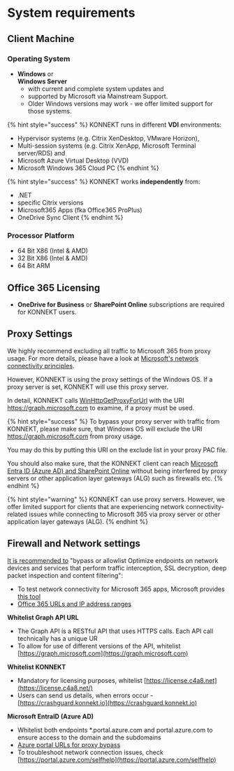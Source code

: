 # System requirements

## Client Machine

### Operating System

* **Windows** or \
  **Windows Server**
  * with current and complete system updates and
  * supported by Microsoft via Mainstream Support.
  * Older Windows versions may work - we offer limited support for those systems.

{% hint style="success" %}
KONNEKT runs in different **VDI** environments:

* Hypervisor systems (e.g. Citrix XenDesktop, VMware Horizon),
* Multi-session systems (e.g. Citrix XenApp, Microsoft Terminal server/RDS) and
* Microsoft Azure Virtual Desktop (VVD)
* Microsoft Windows 365 Cloud PC
{% endhint %}

{% hint style="success" %}
KONNEKT works **independently** from:

* .NET
* specific Citrix versions
* Microsoft365 Apps (fka Office365 ProPlus)
* OneDrive Sync Client
{% endhint %}

### Processor Platform

* 64 Bit X86 (Intel & AMD)
* 32 Bit X86 (Intel & AMD)
* 64 Bit ARM

## Office 365 Licensing

* **OneDrive for Business** or **SharePoint Online** subscriptions are required for KONNEKT users.

## Proxy Settings

We highly recommend excluding all traffic to Microsoft 365 from proxy usage. For more details, please have a look at [Microsoft's network connectivity principles](https://learn.microsoft.com/en-us/microsoft-365/enterprise/microsoft-365-network-connectivity-principles?view=o365-worldwide).&#x20;

However, KONNEKT is using the proxy settings of the Windows OS. If a proxy server is set, KONNEKT will use this proxy server.&#x20;

In detail, KONNEKT calls [WinHttpGetProxyForUrl](https://learn.microsoft.com/en-us/windows/win32/api/winhttp/nf-winhttp-winhttpgetproxyforurl) with the URI https://graph.microsoft.com to examine, if a proxy must be used.



{% hint style="success" %}
To bypass your proxy server with traffic from KONNEKT, please make sure, that Windows OS will exclude the URI https://graph.microsoft.com from proxy usage.&#x20;

You may do this by putting this URI on the exclude list in your proxy PAC file.&#x20;

You should also make sure, that the KONNEKT client can reach [Microsoft Entra ID (Azure AD) and SharePoint Online](https://learn.microsoft.com/en-us/microsoft-365/enterprise/urls-and-ip-address-ranges?view=o365-worldwide) without being interfered by proxy servers or other application layer gateways (ALG) such as firewalls etc.
{% endhint %}



{% hint style="warning" %}
KONNEKT can use proxy servers. However, we offer limited support for clients that are experiencing network connectivity-related issues while connecting to Microsoft 365 via proxy server or other application layer gateways (ALG).
{% endhint %}

## Firewall and Network settings

[It is recommended to](https://learn.microsoft.com/en-us/microsoft-365-apps/best-practices/performance-recommendations) "bypass or allowlist Optimize endpoints on network devices and services that perform traffic interception, SSL decryption, deep packet inspection and content filtering":

* To test network connectivity for Microsoft 365 apps, Microsoft provides [this tool](https://connectivity.office.com/)
* [Office 365 URLs and IP address ranges](https://learn.microsoft.com/en-us/microsoft-365/enterprise/urls-and-ip-address-ranges?view=o365-worldwide)



**Whitelist Graph API URL**

* The Graph API is a RESTful API that uses HTTPS calls. Each API call technically has a unique UR
* To allow for use of different versions of the API, whitelist [https://graph.microsoft.com](https://graph.microsoft.com)



**Whitelist KONNEKT**

* Mandatory for licensing purposes, whitelist [https://license.c4a8.net](https://license.c4a8.net/)
* Users can send us details, when errors occur -  [https://crashguard.konnekt.io](https://crashguard.konnekt.io)



**Microsoft EntraID (Azure AD)**

* Whitelist both endpoints \*.portal.azure.com and portal.azure.com to ensure access to the domain and the subdomains
* [Azure portal URLs for proxy bypass](https://learn.microsoft.com/en-us/azure/azure-portal/azure-portal-safelist-urls?tabs=public-cloud#azure-portal-urls-for-proxy-bypass)
* To troubleshoot network connection issues, check [https://portal.azure.com/selfhelp](https://portal.azure.com/selfhelp)
